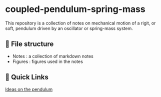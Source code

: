 # coupled-pendulum-spring-mass
This repository is a collection of notes on mechanical motion of a rigit, or soft, pendulum driven by an oscillator or spring-mass system.

## 📁 File structure
- Notes : a collection of markdown notes
- Figures : figures used in the notes

## 🔗 Quick Links
[Ideas on the pendulum](/notes/00-ideas-and-exploration.md)

